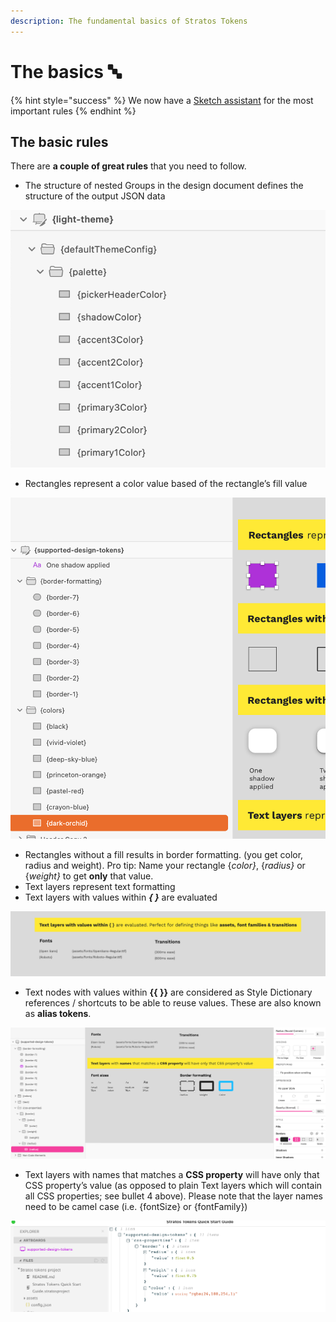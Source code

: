 ```yaml
---
description: The fundamental basics of Stratos Tokens
---
```


# The basics 🔤

{% hint style="success" %}
We now have a [Sketch assistant](https://www.sketch.com/extensions/assistants/stratos-tokens-assistant/) for the most important rules
{% endhint %}

## The basic rules

There are **a couple of great rules** that you need to follow.

* The structure of nested Groups in the design document defines the structure of the output JSON data

![](../.gitbook/assets/cleanshot-2021-04-06-at-09.18.33-2x%20%281%29.png)



* Rectangles represent a color value based of the rectangle’s fill value

![](../.gitbook/assets/cleanshot-2021-04-06-at-09.19.38-2x.png)

* Rectangles without a fill results in border formatting. \(you get color, radius and weight\). Pro tip: Name your rectangle {_color}_, {_radius}_ or {_weight}_ to get **only** that value.
* Text layers represent text formatting
* Text layers with values within _**{ }**_ are evaluated

![](../.gitbook/assets/cleanshot-2021-04-06-at-09.21.32-2x.png)

* Text nodes with values within **{{ }}** are considered as Style Dictionary references / shortcuts to be able to reuse values. These are also known as **alias tokens**.

![Here we have different border formatting values such as radius, weight and color](../.gitbook/assets/ska-rmavbild-2021-04-14-kl.-10.35.56.png)

* Text layers with names that matches a **CSS property** will have only that CSS property’s value \(as opposed to plain Text layers which will contain all CSS properties; see bullet 4 above\). Please note that the layer names need to be camel case \(i.e. {fontSize} or {fontFamily}\)

![How this looks in code](../.gitbook/assets/ska-rmavbild-2021-04-14-kl.-10.37.38.png)

